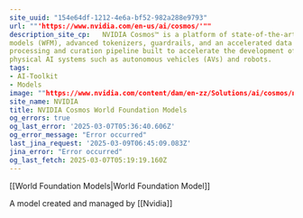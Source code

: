 ```yaml
---
site_uuid: "154e64df-1212-4e6a-bf52-982a288e9793"
url: ""'https://www.nvidia.com/en-us/ai/cosmos/'""
description_site_cp:   NVIDIA Cosmos™ is a platform of state-of-the-art generative world foundation
models (WFM), advanced tokenizers, guardrails, and an accelerated data
processing and curation pipeline built to accelerate the development of
physical AI systems such as autonomous vehicles (AVs) and robots.
tags:
- AI-Toolkit
- Models
image: ""https://www.nvidia.com/content/dam/en-zz/Solutions/ai/cosmos/nvidia-cosmos-og.jpg""
site_name: NVIDIA
title: NVIDIA Cosmos World Foundation Models
og_errors: true
og_last_error: '2025-03-07T05:36:40.606Z'
og_error_message: "Error occurred"
last_jina_request: '2025-03-09T06:45:09.083Z'
jina_error: "Error occurred"
og_last_fetch: 2025-03-07T05:19:19.160Z
---
```

[[World Foundation Models|World Foundation Model]]

A model created and managed by [[Nvidia]]

